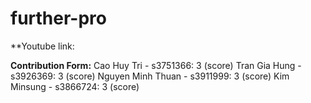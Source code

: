 # further-pro

**Youtube link:

**Contribution Form:**
Cao Huy Tri - s3751366: 3 (score)
Tran Gia Hung - s3926369: 3 (score)
Nguyen Minh Thuan - s3911999: 3 (score)
Kim Minsung - s3866724: 3 (score)
